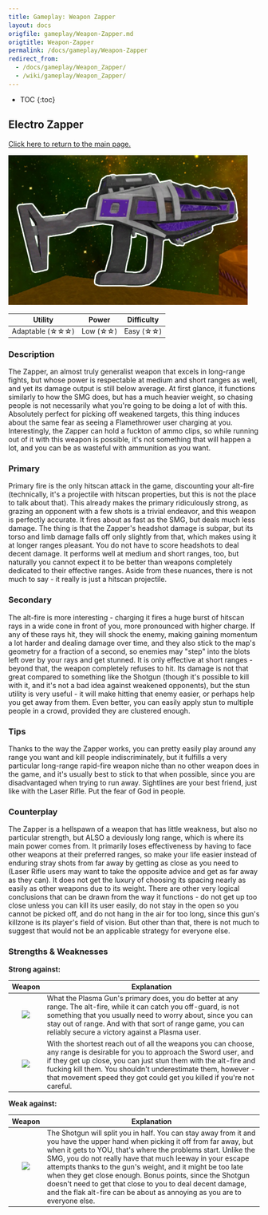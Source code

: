 ```yaml
---
title: Gameplay: Weapon Zapper
layout: docs
origfile: gameplay/Weapon-Zapper.md
origtitle: Weapon-Zapper
permalink: /docs/gameplay/Weapon-Zapper
redirect_from:
  - /docs/gameplay/Weapon_Zapper/
  - /wiki/gameplay/Weapon_Zapper/
---
```

* TOC
{:toc}
## Electro Zapper

[Click here to return to the main page.](Weapons-Guide)

<img src="../images/weapons/weaponsguide/zapper.png" height="300px"/>

| Utility | Power | Difficulty |
|------------------|------------|------------|
| Adaptable (☆☆☆) | Low (☆☆) | Easy (☆☆) |

### Description

The Zapper, an almost truly generalist weapon that excels in long-range fights, but whose power is respectable at medium and short ranges as well, and yet its damage output is still below average. At first glance, it functions similarly to how the SMG does, but has a much heavier weight, so chasing people is not necessarily what you're going to be doing a lot of with this. Absolutely perfect for picking off weakened targets, this thing induces about the same fear as seeing a Flamethrower user charging at you. Interestingly, the Zapper can hold a fuckton of ammo clips, so while running out of it with this weapon is possible, it's not something that will happen a lot, and you can be as wasteful with ammunition as you want.

### Primary

Primary fire is the only hitscan attack in the game, discounting your alt-fire (technically, it's a projectile with hitscan properties, but this is not the place to talk about that). This already makes the primary ridiculously strong, as grazing an opponent with a few shots is a trivial endeavor, and this weapon is perfectly accurate. It fires about as fast as the SMG, but deals much less damage. The thing is that the Zapper's headshot damage is subpar, but its torso and limb damage falls off only slightly from that, which makes using it at longer ranges pleasant. You do not have to score headshots to deal decent damage. It performs well at medium and short ranges, too, but naturally you cannot expect it to be better than weapons completely dedicated to their effective ranges. Aside from these nuances, there is not much to say - it really is just a hitscan projectile.

### Secondary

The alt-fire is more interesting - charging it fires a huge burst of hitscan rays in a wide cone in front of you, more pronounced with higher charge. If any of these rays hit, they will shock the enemy, making gaining momentum a lot harder and dealing damage over time, and they also stick to the map's geometry for a fraction of a second, so enemies may "step" into the blots left over by your rays and get stunned. It is only effective at short ranges - beyond that, the weapon completely refuses to hit. Its damage is not that great compared to something like the Shotgun (though it's possible to kill with it, and it's not a bad idea against weakened opponents), but the stun utility is very useful - it will make hitting that enemy easier, or perhaps help you get away from them. Even better, you can easily apply stun to multiple people in a crowd, provided they are clustered enough.

### Tips

Thanks to the way the Zapper works, you can pretty easily play around any range you want and kill people indiscriminately, but it fulfills a very particular long-range rapid-fire weapon niche than no other weapon does in the game, and it's usually best to stick to that when possible, since you are disadvantaged when trying to run away. Sightlines are your best friend, just like with the Laser Rifle. Put the fear of God in people.

### Counterplay

The Zapper is a hellspawn of a weapon that has little weakness, but also no particular strength, but ALSO a deviously long range, which is where its main power comes from. It primarily loses effectiveness by having to face other weapons at their preferred ranges, so make your life easier instead of enduring stray shots from far away by getting as close as you need to (Laser Rifle users may want to take the opposite advice and get as far away as they can). It does not get the luxury of choosing its spacing nearly as easily as other weapons due to its weight. There are other very logical conclusions that can be drawn from the way it functions - do not get up too close unless you can kill its user easily, do not stay in the open so you cannot be picked off, and do not hang in the air for too long, since this gun's killzone is its player's field of vision. But other than that, there is not much to suggest that would not be an applicable strategy for everyone else.

### Strengths & Weaknesses

**Strong against:**

| Weapon | Explanation |
| :----: | ----------- |
| <img src="../images/weapons/plasma.png" width="64px"/> | What the Plasma Gun's primary does, you do better at any range. The alt-fire, while it can catch you off-guard, is not something that you usually need to worry about, since you can stay out of range. And with that sort of range game, you can reliably secure a victory against a Plasma user. |
| <img src="../images/weapons/sword.png" width="64px"/> | With the shortest reach out of all the weapons you can choose, any range is desirable for you to approach the Sword user, and if they get up close, you can just stun them with the alt-fire and fucking kill them. You shouldn't underestimate them, however - that movement speed they got could get you killed if you're not careful. |

**Weak against:**

| Weapon | Explanation |
| :----: | ----------- |
| <img src="../images/weapons/shotgun.png" width="64px"/> | The Shotgun will split you in half. You can stay away from it and you have the upper hand when picking it off from far away, but when it gets to YOU, that's where the problems start. Unlike the SMG, you do not really have that much leeway in your escape attempts thanks to the gun's weight, and it might be too late when they get close enough. Bonus points, since the Shotgun doesn't need to get that close to you to deal decent damage, and the flak alt-fire can be about as annoying as you are to everyone else. |
